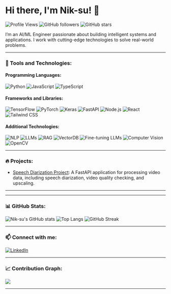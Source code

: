# Hi there, I'm Nik-su! 👋

![Profile Views](https://komarev.com/ghpvc/?username=Nik-su&color=brightgreen)
![GitHub followers](https://img.shields.io/github/followers/Nik-su?style=social)
![GitHub stars](https://img.shields.io/github/stars/Nik-su?style=social)

I’m an AI/ML Engineer passionate about building intelligent systems and applications. I work with cutting-edge technologies to solve real-world problems.

---

### 🔧 Tools and Technologies:

#### Programming Languages:
![Python](https://img.shields.io/badge/-Python-3776AB?style=for-the-badge&logo=python&logoColor=white)
![JavaScript](https://img.shields.io/badge/-JavaScript-F7DF1E?style=for-the-badge&logo=javascript&logoColor=black)
![TypeScript](https://img.shields.io/badge/-TypeScript-3178C6?style=for-the-badge&logo=typescript&logoColor=white)

#### Frameworks and Libraries:
![TensorFlow](https://img.shields.io/badge/-TensorFlow-FF6F00?style=for-the-badge&logo=tensorflow&logoColor=white)
![PyTorch](https://img.shields.io/badge/-PyTorch-EE4C2C?style=for-the-badge&logo=pytorch&logoColor=white)
![Keras](https://img.shields.io/badge/-Keras-D00000?style=for-the-badge&logo=keras&logoColor=white)
![FastAPI](https://img.shields.io/badge/-FastAPI-009688?style=for-the-badge&logo=fastapi&logoColor=white)
![Node.js](https://img.shields.io/badge/-Node.js-339933?style=for-the-badge&logo=nodedotjs&logoColor=white)
![React](https://img.shields.io/badge/-React-61DAFB?style=for-the-badge&logo=react&logoColor=black)
![Tailwind CSS](https://img.shields.io/badge/-Tailwind%20CSS-38B2AC?style=for-the-badge&logo=tailwind-css&logoColor=white)

#### Additional Technologies:
![NLP](https://img.shields.io/badge/-NLP-00BFFF?style=for-the-badge&logoColor=white)
![LLMs](https://img.shields.io/badge/-LLMs-8A2BE2?style=for-the-badge&logoColor=white)
![RAG](https://img.shields.io/badge/-RAG-FFD700?style=for-the-badge&logoColor=white)
![VectorDB](https://img.shields.io/badge/-VectorDB-32CD32?style=for-the-badge&logoColor=white)
![Fine-tuning LLMs](https://img.shields.io/badge/-Fine--tuning%20LLMs-DC143C?style=for-the-badge&logoColor=white)
![Computer Vision](https://img.shields.io/badge/-Computer%20Vision-FF4500?style=for-the-badge&logoColor=white)
![OpenCV](https://img.shields.io/badge/-OpenCV-008000?style=for-the-badge&logo=opencv&logoColor=white)

---

### 🔥 Projects:

- [Speech Diarization Project](https://github.com/Nik-su/Speech-diarization): A FastAPI application for processing video data, including speech diarization, video quality checking, and upscaling.

---


---

### 📊 GitHub Stats:

![Nik-su's GitHub stats](https://github-readme-stats.vercel.app/api?username=Nik-su&show_icons=true&theme=radical)
![Top Langs](https://github-readme-stats.vercel.app/api/top-langs/?username=Nik-su&layout=compact&theme=radical)
![GitHub Streak](https://github-readme-streak-stats.herokuapp.com/?user=Nik-su&theme=radical)

---

### 📫 Connect with me:

[![LinkedIn](https://img.icons8.com/fluent/48/000000/linkedin.png)](https://www.linkedin.com/in/nikhil-pal-bigdata/) 

---

### 📈 Contribution Graph:

![](https://github-profile-summary-cards.vercel.app/api/cards/profile-details?username=Nik-su&theme=vue)

---
